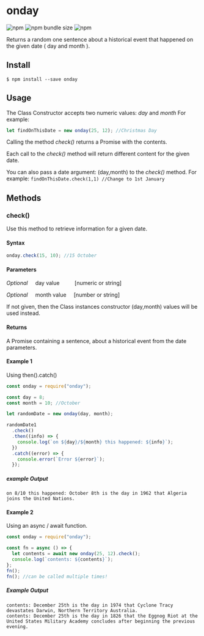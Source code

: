 # onday

![npm](https://img.shields.io/npm/v/onday)
![npm bundle size](https://img.shields.io/bundlephobia/min/onday)
![npm](https://img.shields.io/npm/dw/onday)

Returns a random one sentence about a historical event that happened on the given date ( day and month ).

## Install

```shell
$ npm install --save onday
```

## Usage

The Class Constructor accepts two numeric values: _day_ and _month_
For example:

```js
let findOnThisDate = new onday(25, 12); //Christmas Day
```

Calling the method _check()_ returns a Promise with the contents.

Each call to the _check()_ method will return different content for the given date.

You can also pass a date argument: (day,month) to the _check()_ method. For example: `findOnThisDate.check(1,1) //Change to 1st January`

## Methods

### check()

Use this method to retrieve information for a given date.

#### Syntax

```js
onday.check(15, 10); //15 October
```

#### Parameters

_Optional_&nbsp;&nbsp;&nbsp;&nbsp;&nbsp;day value&nbsp;&nbsp;&nbsp;&nbsp;&nbsp;&nbsp;&nbsp;&nbsp;&nbsp;&nbsp;[numeric or string]

_Optional_&nbsp;&nbsp;&nbsp;&nbsp;&nbsp;month value&nbsp;&nbsp;&nbsp;&nbsp;&nbsp;[number or string]

If not given, then the Class instances constructor (day,month) values will be used instead.

#### Returns

A Promise containing a sentence, about a historical event from the date parameters.

#### Example 1

Using then().catch()

```js
const onday = require("onday");

const day = 8;
const month = 10; //October

let randomDate = new onday(day, month);

randomDate1
  .check()
  .then((info) => {
    console.log(`on ${day}/${month} this happened: ${info}`);
  })
  .catch((error) => {
    console.error(`Error ${error}`);
  });
```

##### example Output

```shell
on 8/10 this happened: October 8th is the day in 1962 that Algeria joins the United Nations.
```

#### Example 2

Using an async / await function.

```js
const onday = require("onday");

const fn = async () => {
  let contents = await new onday(25, 12).check();
  console.log(`contents: ${contents}`);
};
fn();
fn(); //can be called multiple times!
```

##### Example Output

```shell
contents: December 25th is the day in 1974 that Cyclone Tracy devastates Darwin, Northern Territory Australia.
contents: December 25th is the day in 1826 that the Eggnog Riot at the United States Military Academy concludes after beginning the previous evening.
```
